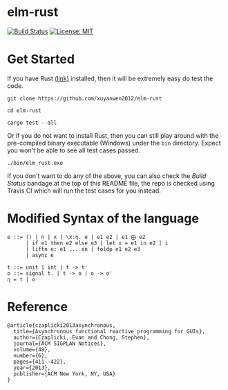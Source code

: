 # elm-rust

[![Build Status](https://travis-ci.com/xuyanwen2012/elm-rust.svg?branch=master)](https://travis-ci.com/xuyanwen2012/elm-rust)
[![License: MIT](https://img.shields.io/badge/License-MIT-yellow.svg)](https://opensource.org/licenses/MIT)

# Get Started

If you have Rust [(link)](https://www.rust-lang.org/tools/install) installed, then it will be extremely easy do test the code. 

```
git clone https://github.com/xuyanwen2012/elm-rust

cd elm-rust

cargo test --all

```

Or if you do not want to install Rust, then you can still play around with the pre-compiled binary executable (Windows) under the `bin` directory. Expect you won't be able to see all test cases passed.

```
./bin/elm_rust.exe
```

If you don't want to do any of the above, you can also check the *Build Status* bandage at the top of this README file, the repo is checked using Travis CI which will run the test cases for you instead. 


# Modified Syntax of the language

```
e ::= () | n | x | \x:η. e | e1 e2 | e1 ⨁ e2
      | if e1 then e2 else e3 | let x = e1 in e2 | i
      | liftn e: e1 ... en | foldp e1 e2 e3
      | async e

t ::= unit | int | t -> t'
o ::= signal t. | t -> o | o -> o'
η = t | o

```


# Reference

```
@article{czaplicki2013asynchronous,
  title={Asynchronous functional reactive programming for GUIs},
  author={Czaplicki, Evan and Chong, Stephen},
  journal={ACM SIGPLAN Notices},
  volume={48},
  number={6},
  pages={411--422},
  year={2013},
  publisher={ACM New York, NY, USA}
}
```
